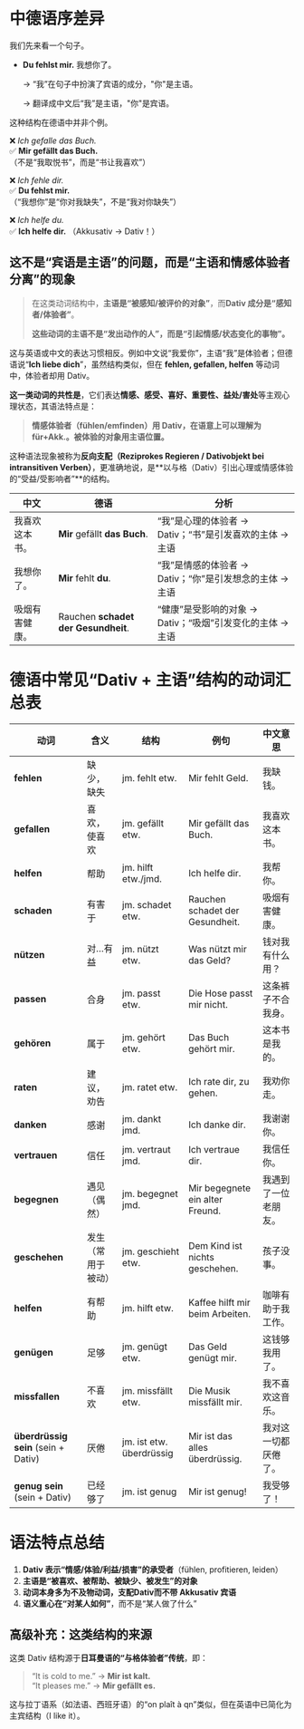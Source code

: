 # 中德语序差异

我们先来看一个句子。

- **Du fehlst mir.**  我想你了。
  
  → “我”在句子中扮演了宾语的成分，"你"是主语。
  
  → 翻译成中文后“我”是主语，"你"是宾语。

这种结构在德语中并非个例。

❌ *Ich gefalle das Buch.*  
✅ **Mir gefällt das Buch.**  
（不是“我取悦书”，而是“书让我喜欢”）

❌ *Ich fehle dir.*  
✅ **Du fehlst mir.**  
（“我想你”是“你对我缺失”，不是“我对你缺失”）

❌ *Ich helfe du.*  
✅ **Ich helfe dir.** （Akkusativ → Dativ！）

## 这不是“宾语是主语”的问题，而是“主语和情感体验者分离”的现象

> 在这类动词结构中，**主语是“被感知/被评价的对象”**，而**Dativ 成分是“感知者/体验者”**。
>
> **这些动词的主语不是“发出动作的人”，而是“引起情感/状态变化的事物”。**

这与英语或中文的表达习惯相反。例如中文说“我爱你”，主语“我”是体验者；但德语说“**Ich liebe dich**”，虽然结构类似，但在 **fehlen, gefallen, helfen** 等动词中，体验者却用 Dativ。

**这一类动词的共性是**，它们表达**情感、感受、喜好、重要性、益处/害处**等主观心理状态，其语法特点是：

> **情感体验者（fühlen/emfinden）用 Dativ，在语意上可以理解为für+Akk.。被体验的对象用主语位置。**

这种语法现象被称为**反向支配（Reziprokes Regieren / Dativobjekt bei intransitiven Verben）**，更准确地说，是**以与格（Dativ）引出心理或情感体验的“受益/受影响者”**的结构。

| 中文           | 德语                                    | 分析                                                      |
| -------------- | --------------------------------------- | --------------------------------------------------------- |
| 我喜欢这本书。 | **Mir** gefällt **das Buch**.           | “我”是心理的体验者 → Dativ；“书”是引发喜欢的主体 → 主语   |
| 我想你了。     | **Mir** fehlt **du**.                   | “我”是情感的体验者 → Dativ；“你”是引发想念的主体 → 主语   |
| 吸烟有害健康。 | Rauchen **schadet** **der Gesundheit**. | “健康”是受影响的对象 → Dativ；“吸烟”引发变化的主体 → 主语 |


#  德语中常见“Dativ + 主语”结构的动词汇总表

| 动词                                | 含义               | 结构                     | 例句                            | 中文意思             |
| ----------------------------------- | ------------------ | ------------------------ | ------------------------------- | -------------------- |
| **fehlen**                          | 缺少，缺失         | jm. fehlt etw.           | Mir fehlt Geld.                 | 我缺钱。             |
| **gefallen**                        | 喜欢，使喜欢       | jm. gefällt etw.         | Mir gefällt das Buch.           | 我喜欢这本书。       |
| **helfen**                          | 帮助               | jm. hilft etw./jmd.      | Ich helfe dir.                  | 我帮你。             |
| **schaden**                         | 有害于             | jm. schadet etw.         | Rauchen schadet der Gesundheit. | 吸烟有害健康。       |
| **nützen**                          | 对…有益            | jm. nützt etw.           | Was nützt mir das Geld?         | 钱对我有什么用？     |
| **passen**                          | 合身               | jm. passt etw.           | Die Hose passt mir nicht.       | 这条裤子不合我身。   |
| **gehören**                         | 属于               | jm. gehört etw.          | Das Buch gehört mir.            | 这本书是我的。       |
| **raten**                           | 建议，劝告         | jm. ratet etw.           | Ich rate dir, zu gehen.         | 我劝你走。           |
| **danken**                          | 感谢               | jm. dankt jmd.           | Ich danke dir.                  | 我谢谢你。           |
| **vertrauen**                       | 信任               | jm. vertraut jmd.        | Ich vertraue dir.               | 我信任你。           |
| **begegnen**                        | 遇见（偶然）       | jm. begegnet jmd.        | Mir begegnete ein alter Freund. | 我遇到了一位老朋友。 |
| **geschehen**                       | 发生（常用于被动） | jm. geschieht etw.       | Dem Kind ist nichts geschehen.  | 孩子没事。           |
| **helfen**                          | 有帮助             | jm. hilft etw.           | Kaffee hilft mir beim Arbeiten. | 咖啡有助于我工作。   |
| **genügen**                         | 足够               | jm. genügt etw.          | Das Geld genügt mir.            | 这钱够我用了。       |
| **missfallen**                      | 不喜欢             | jm. missfällt etw.       | Die Musik missfällt mir.        | 我不喜欢这音乐。     |
| **überdrüssig sein** (sein + Dativ) | 厌倦               | jm. ist etw. überdrüssig | Mir ist das alles überdrüssig.  | 我对这一切都厌倦了。 |
| **genug sein** (sein + Dativ)       | 已经够了           | jm. ist genug            | Mir ist genug!                  | 我受够了！           |


# 语法特点总结

1. **Dativ 表示“情感/体验/利益/损害”的承受者**（fühlen, profitieren, leiden）
2. **主语是“被喜欢、被帮助、被缺少、被发生”的对象**
3. **动词本身多为不及物动词，支配Dativ而不带 Akkusativ 宾语**
4. **语义重心在“对某人如何”**，而不是“某人做了什么”


## 高级补充：这类结构的来源

这类 Dativ 结构源于**日耳曼语的“与格体验者”传统**，即：  

> “It is cold to me.” → **Mir ist kalt.**  
> “It pleases me.” → **Mir gefällt es.**

这与拉丁语系（如法语、西班牙语）的“on plaît à qn”类似，但在英语中已简化为主宾结构（I like it）。


